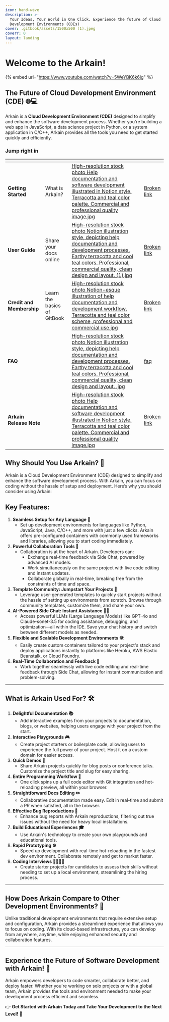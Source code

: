 ```yaml
---
icon: hand-wave
description: >-
  Your Ideas, Your World in One Click. Experience the future of Cloud
  Development Environments (CDEs)
cover: .gitbook/assets/1500x500 (1).jpeg
coverY: 0
layout: landing
---
```


# Welcome to the Arkain!

{% embed url="https://www.youtube.com/watch?v=5WeYBK6k6ig" %}

## The Future of **Cloud Development Environment (CDE)** 🌐💻

Arkain is a **Cloud Development Environment (CDE)** designed to simplify and enhance the software development process. Whether you're building a web app in JavaScript, a data science project in Python, or a system application in C/C++, Arkain provides all the tools you need to get started quickly and efficiently.

### Jump right in

<table data-card-size="large" data-view="cards"><thead><tr><th></th><th data-hidden></th><th data-hidden data-card-cover data-type="files"></th><th data-hidden></th><th data-hidden data-card-target data-type="content-ref"></th></tr></thead><tbody><tr><td><strong>Getting Started</strong></td><td>What is Arkain?</td><td><a href=".gitbook/assets/High-resolution stock photo  Help documentation and software development illustrated in Notion style.  Terracotta and teal color palette.  Commercial and professional quality image.jpg">High-resolution stock photo  Help documentation and software development illustrated in Notion style.  Terracotta and teal color palette.  Commercial and professional quality image.jpg</a></td><td></td><td><a href="broken-reference">Broken link</a></td></tr><tr><td><strong>User Guide</strong></td><td>Share your docs online</td><td><a href=".gitbook/assets/High-resolution stock photo  Notion illustration style, depicting help documentation and development processes.  Earthy terracotta and cool teal colors.  Professional, commercial quality, clean design and layout.  (1).jpg">High-resolution stock photo  Notion illustration style, depicting help documentation and development processes.  Earthy terracotta and cool teal colors.  Professional, commercial quality, clean design and layout.  (1).jpg</a></td><td></td><td><a href="broken-reference">Broken link</a></td></tr><tr><td><strong>Credit and Membership</strong></td><td>Learn the basics of GitBook</td><td><a href=".gitbook/assets/High-resolution stock photo  Notion-esque illustration of help documentation and development workflow.  Terracotta and teal color scheme, professional and commercial use.jpg">High-resolution stock photo  Notion-esque illustration of help documentation and development workflow.  Terracotta and teal color scheme, professional and commercial use.jpg</a></td><td></td><td><a href="broken-reference">Broken link</a></td></tr><tr><td><strong>FAQ</strong></td><td></td><td><a href=".gitbook/assets/High-resolution stock photo  Notion illustration style, depicting help documentation and development processes.  Earthy terracotta and cool teal colors.  Professional, commercial quality, clean design and layout. .jpg">High-resolution stock photo  Notion illustration style, depicting help documentation and development processes.  Earthy terracotta and cool teal colors.  Professional, commercial quality, clean design and layout. .jpg</a></td><td></td><td><a href="faq/faq/">faq</a></td></tr><tr><td><strong>Arkain Release Note</strong></td><td></td><td><a href=".gitbook/assets/High-resolution stock photo  Help documentation and software development illustrated in Notion style.  Terracotta and teal color palette.  Commercial and professional quality image.jpg">High-resolution stock photo  Help documentation and software development illustrated in Notion style.  Terracotta and teal color palette.  Commercial and professional quality image.jpg</a></td><td></td><td><a href="broken-reference">Broken link</a></td></tr></tbody></table>

## Why Should You Use Arkain? 🚀

Arkain is a Cloud Development Environment (CDE) designed to simplify and enhance the software development process. With Arkain, you can focus on coding without the hassle of setup and deployment. Here’s why you should consider using Arkain:

## **Key Features:**

1. **Seamless Setup for Any Language 🚀**
   * Set up development environments for languages like Python, JavaScript, Java, C/C++, and more with just a few clicks. Arkain offers pre-configured containers with commonly used frameworks and libraries, allowing you to start coding immediately.
2. **Powerful Collaboration Tools 🤝**
   * Collaboration is at the heart of Arkain. Developers can:
     * Exchange real-time feedback via Side Chat, powered by advanced AI models.
     * Work simultaneously on the same project with live code editing and instant updates.
     * Collaborate globally in real-time, breaking free from the constraints of time and space.
3. **Template Community: Jumpstart Your Projects 🌟**
   * Leverage user-generated templates to quickly start projects without the hassle of setting up environments from scratch. Browse through community templates, customize them, and share your own.
4. **AI-Powered Side Chat: Instant Assistance 💬🤖**
   * Access powerful LLMs (Large Language Models) like GPT-4o and Claude-sonet-3.5 for coding assistance, debugging, and optimization—all within the IDE. Save your chat history and switch between different models as needed.
5. **Flexible and Scalable Development Environments 🛠️**
   * Easily create custom containers tailored to your project's stack and deploy applications instantly to platforms like Heroku, AWS Elastic Beanstalk, or Cloud Foundry.
6. **Real-Time Collaboration and Feedback 🔄**
   * Work together seamlessly with live code editing and real-time feedback through Side Chat, allowing for instant communication and problem-solving.

***

## What is Arkain Used For? 🛠️

1. **Delightful Documentation 📚**
   * Add interactive examples from your projects to documentation, blogs, or websites, helping users engage with your project from the start.
2. **Interactive Playgrounds 🎮**
   * Create project starters or boilerplate code, allowing users to experience the full power of your project. Host it on a custom domain for easier access.
3. **Quick Demos 🎥**
   * Share Arkain projects quickly for blog posts or conference talks. Customize the project title and slug for easy sharing.
4. **Entire Programming Workflow 🔄**
   * One click spins up a full code editor with Git integration and hot-reloading preview, all within your browser.
5. **Straightforward Docs Editing ✏️**
   * Collaborative documentation made easy. Edit in real-time and submit a PR when satisfied, all in the browser.
6. **Effective Bug Reproductions 🐛**
   * Enhance bug reports with Arkain reproductions, filtering out true issues without the need for heavy local installations.
7. **Build Educational Experiences 🎓**
   * Use Arkain's technology to create your own playgrounds and educational tools.
8. **Rapid Prototyping ⚙️**
   * Speed up development with real-time hot-reloading in the fastest dev environment. Collaborate remotely and get to market faster.
9. **Coding Interviews 👩‍💻👨‍💻**
   * Create starter projects for candidates to assess their skills without needing to set up a local environment, streamlining the hiring process.

***

## How Does Arkain Compare to Other Development Environments? 🤔

Unlike traditional development environments that require extensive setup and configuration, Arkain provides a streamlined experience that allows you to focus on coding. With its cloud-based infrastructure, you can develop from anywhere, anytime, while enjoying enhanced security and collaboration features.

***

## **Experience the Future of Software Development with Arkain!** 🌟

Arkain empowers developers to code smarter, collaborate better, and deploy faster. Whether you're working on solo projects or with a global team, Arkain provides the tools and environment needed to make your development process efficient and seamless.

👉 **Get Started with Arkain Today and Take Your Development to the Next Level!** 🚀
